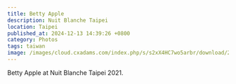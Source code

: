 ```yaml
---
title: Betty Apple
description: Nuit Blanche Taipei
location: Taipei
published_at: 2024-12-13 14:39:26 +0800
category: Photos
tags: taiwan
image: /images/cloud.cxadams.com/index.php/s/s2xX4HC7wo5arbr/download/20221002-0102_Shilin_NuitBlanche_L1008187-0.jpg
---
```


Betty Apple at Nuit Blanche Taipei 2021.
